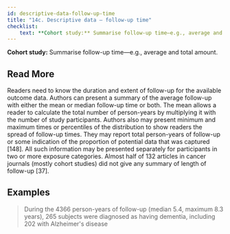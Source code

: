 ```yaml
---
id: descriptive-data-follow-up-time
title: "14c. Descriptive data – follow-up time"
checklist: 
    text: **Cohort study:** Summarise follow-up time—e.g., average and total amount.
---
```

**Cohort study:** Summarise follow-up time—e.g., average and total amount.

## Read More

Readers need to know the duration and extent of follow-up for the available outcome data. Authors can present a summary of the average follow-up with either the mean or median follow-up time or both. The mean allows a reader to calculate the total number of person-years by multiplying it with the number of study participants. Authors also may present minimum and maximum times or percentiles of the distribution to show readers the spread of follow-up times. They may report total person-years of follow-up or some indication of the proportion of potential data that was captured [148]. All such information may be presented separately for participants in two or more exposure categories. Almost half of 132 articles in cancer journals (mostly cohort studies) did not give any summary of length of follow-up [37].

## Examples

> During the 4366 person-years of follow-up (median 5.4, maximum 8.3 years), 265 subjects were diagnosed as having dementia, including 202 with Alzheimer's disease